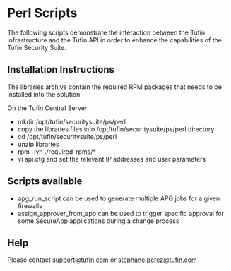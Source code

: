 Perl Scripts
============

The following scripts demonstrate the interaction between the Tufin infrastructure and the Tufin API in order to enhance the capabilities of the Tufin Security Suite.


Installation Instructions
-------------------------
The libraries archive contain the required RPM packages that needs to be installed into the solution.

On the Tufin Central Server:
 - mkdir /opt/tufin/securitysuite/ps/perl
 - copy the libraries files into /opt/tufin/securitysuite/ps/perl directory
 - cd /opt/tufin/securitysuite/ps/perl
 - unzip libraries
 - rpm -ivh ./required-rpms/*
 - vi api.cfg and set the relevant IP addresses and user parameters


Scripts available
-----------------
 - apg_run_script can be used to generate multiple APG jobs for a given firewalls
 - assign_approver_from_app can be used to trigger specific approval for some SecureApp applications during a change process


Help
----
Please contact support@tufin.com or stephane.perez@tufin.com